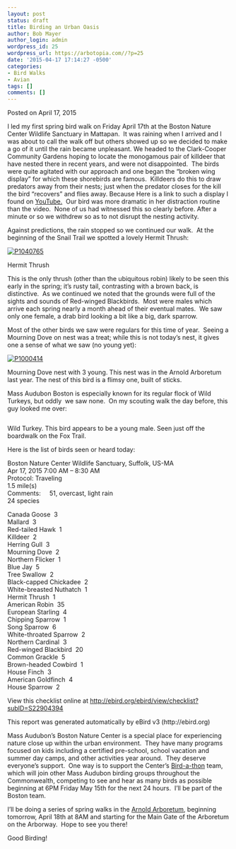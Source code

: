 ```yaml
---
layout: post
status: draft
title: Birding an Urban Oasis
author: Bob Mayer
author_login: admin
wordpress_id: 25
wordpress_url: https://arbotopia.com//?p=25
date: '2015-04-17 17:14:27 -0500'
categories:
- Bird Walks
- Avian
tags: []
comments: []
---
```




<p>Posted on April 17, 2015</a></p>





<p>I led my first spring bird walk on Friday April 17th at the Boston Nature Center Wildlife Sanctuary in Mattapan.&nbsp; It was raining when I arrived and I was about to call the walk off but others showed up so we decided to make a go of it until the rain became unpleasant. We headed to the&nbsp;Clark-Cooper Community Gardens hoping to locate the monogamous pair of killdeer that have nested there in recent years, and were not disappointed.&nbsp; The birds were quite agitated with our approach and one began the &ldquo;broken wing display&rdquo; for which these shorebirds are famous.&nbsp; Killdeers do this to draw predators away from their nests; just when the predator closes for the kill the bird &ldquo;recovers&rdquo; and flies away. Because Here is a link to such a display I found on&nbsp;<a href="https://web.archive.org/web/20150501173156/https://video.search.yahoo.com/video/play;_ylt=A0LEV7o7YjFVNigAeX0nnIlQ;_ylu=X3oDMTB0dmRibmhwBHNlYwNzYwRjb2xvA2JmMQR2dGlkA1lIUzAwMV8x?p=killdeer+broken+wing+display&amp;tnr=21&amp;vid=DE87C7524CE9D7C53484DE87C7524CE9D7C53484&amp;l=40&amp;turl=http%3A%2F%2Fts4.mm.bing.net%2Fth%3Fid%3DWN.g4d0TNwSe2chzDL0dWVUMw%26pid%3D15.1&amp;sigi=11vokrn5h&amp;rurl=https%3A%2F%2Fwww.youtube.com%2Fwatch%3Fv%3D3UCKnC1L_Rc&amp;sigr=11b0b173v&amp;tt=b&amp;tit=Killdeer+faking+injury&amp;sigt=10mq5h1op&amp;back=https%3A%2F%2Fsearch.yahoo.com%2Fyhs%2Fsearch%3Fp%3Dkilldeer%2Bbroken%2Bwing%2Bdisplay%26ei%3DUTF-8%26hsimp%3Dyhs-001%26hspart%3Dmozilla%26fr%3Dyhs-mozilla-001&amp;sigb=13r50p36n&amp;hspart=mozilla&amp;hsimp=yhs-001">YouTube.</a>&nbsp; Our bird was more dramatic in her distraction routine than the video.&nbsp; None of us had witnessed this so clearly before. After a minute or so we withdrew so as to not disrupt the nesting activity.</p>





<p>Against predictions, the rain stopped so we continued our walk.&nbsp; At the beginning of the Snail Trail we spotted a lovely Hermit Thrush:</p>


<p><!-- wp:image {"id":943,"linkDestination":"custom"} --></p>
 <a href="/images/2014/12/P1040765.jpg"><img src="/images/2014/12/P1040765.jpg" alt="P1040765" class="wp-image-943"/></a>





<p>Hermit Thrush</p>





<p>This is the only thrush (other than the ubiquitous robin) likely to be seen this early in the spring; it&rsquo;s rusty tail, contrasting with a brown back, is distinctive.&nbsp; As we continued we noted that the grounds were full of the sights and sounds of Red-winged Blackbirds.&nbsp; Most were males which arrive each spring nearly a month ahead of their eventual mates.&nbsp; We saw only one female, a drab bird looking a bit like a big, dark sparrow.</p>





<p>Most of the other birds we saw were regulars for this time of year.&nbsp; Seeing a Mourning Dove on nest was a treat; while this is not today&rsquo;s nest, it gives one a sense of what we saw (no young yet):</p>


<p><!-- wp:image {"id":333,"linkDestination":"custom"} --></p>
 <a href="/images/2013/03/P1000414.jpg"><img src="/images/2013/03/P1000414.jpg" alt="P1000414" class="wp-image-333"/></a>





<p>Mourning Dove nest with 3 young. This nest was in the Arnold Arboretum last year. The nest of this bird is a flimsy one, built of sticks.</p>





<p>Mass Audubon Boston is especially known for its regular flock of Wild Turkeys, but oddly&nbsp; we saw none.&nbsp; On my scouting walk the day before, this guy looked me over:</p>


<p><!-- wp:image {"id":336} --></p>
 <img src="https://i2.wp.com/arbotopia.com/wp-content/uploads/2018/11/P1100011.jpg?fit=525%2C488&amp;ssl=1" alt="" class="wp-image-336"/>





<p>Wild Turkey. This bird appears to be a young male. Seen just off the boardwalk on the Fox Trail.</p>





<p>Here is the list of birds seen or heard today:</p>





<p>Boston Nature Center Wildlife Sanctuary, Suffolk, US-MA<br>Apr 17, 2015 7:00 AM &ndash; 8:30 AM<br>Protocol: Traveling<br>1.5 mile(s)<br>Comments:&nbsp;&nbsp;&nbsp;&nbsp; 51, overcast, light rain<br>24 species</p>





<p>Canada Goose&nbsp; 3<br>Mallard&nbsp; 3<br>Red-tailed Hawk&nbsp; 1<br>Killdeer&nbsp; 2<br>Herring Gull&nbsp; 3<br>Mourning Dove&nbsp; 2<br>Northern Flicker&nbsp; 1<br>Blue Jay&nbsp; 5<br>Tree Swallow&nbsp; 2<br>Black-capped Chickadee&nbsp; 2<br>White-breasted Nuthatch&nbsp; 1<br>Hermit Thrush&nbsp; 1<br>American Robin&nbsp; 35<br>European Starling&nbsp; 4<br>Chipping Sparrow&nbsp; 1<br>Song Sparrow&nbsp; 6<br>White-throated Sparrow&nbsp; 2<br>Northern Cardinal&nbsp; 3<br>Red-winged Blackbird&nbsp; 20<br>Common Grackle&nbsp; 5<br>Brown-headed Cowbird&nbsp; 1<br>House Finch&nbsp; 3<br>American Goldfinch&nbsp; 4<br>House Sparrow&nbsp; 2</p>





<p>View this checklist online at <a href="https://ebird.org/view/checklist/S22904394">http://ebird.org/ebird/view/checklist?subID=S22904394</a></p>





<p>This report was generated automatically by eBird v3 (http://ebird.org)</p>





<p>Mass Audubon&rsquo;s&nbsp;Boston Nature Center&nbsp;is a special place for experiencing nature close up within the urban environment.&nbsp; They have many programs focused on kids including a certified pre-school, school vacation and summer day camps, and other activities year around.&nbsp; They deserve everyone&rsquo;s support.&nbsp; One way is to support the Center&rsquo;s&nbsp;<a href="http://www.massaudubon.org/get-outdoors/birds-birding/bird-a-thon">Bird-a-thon</a>&nbsp;team, which will join other Mass Audubon birding groups throughout the Commonwealth, competing to see and hear as many birds as possible beginning at 6PM Friday May 15th for the next 24 hours.&nbsp; I&rsquo;ll be part of the Boston team.</p>





<p>I&rsquo;ll be doing a series of spring walks in the&nbsp;<a href="http://arboretum.harvard.edu/visit/directions/" target="_blank" rel="noreferrer noopener">Arnold Arboretum</a>, beginning tomorrow, April 18th at 8AM and starting for the Main Gate of the Arboretum on the Arborway.&nbsp; Hope to see you there!</p>





<p>Good Birding!<br></p>
